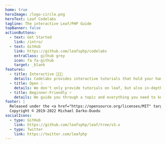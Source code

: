 ```yaml
---
home: true
heroImage: /logo-circle.png
heroText: Leaf Codelabs
tagline: The interactive Leaf/PHP Guide
topBanner: false
actionButtons:
  - text: Get Started
    link: /intro/
  - text: GitHub
    link: https://github.com/leafsphp/codelabs
    extraClass: github grey
    icon: fa fa-github
    target: _blank
features:
  - title: Interactive 👨🏾‍🏫
    details: Codelabs provides interactive tutorials that hold your hand through a process.
  - title: Open ☃️
    details: We don't only provide tutorials on leaf, but also in-depth tutorials on PHP/JS as well.
  - title: Beginner-Friendly ⚡️
    details: We guide you through a topic and everything you need to know to complete it successfully.
footer: |
  Released under the <a href="https://opensource.org/licenses/MIT" target="_blank" rel="noopener">MIT License</a><br>
  Copyright © 2019-2022 Michael Darko-Duodu
socialIcons:
  - type: GitHub
    link: https://github.com/leafsphp/leaf/tree/v3.x
  - type: Twitter
    link: https://twitter.com/leafphp
---
```


<!-- ```php
<?php

require __DIR__ . "/vendor/autoload.php";

app()->get("/", function () {
  response(["name" => "Leaf"]);
});

app()->run();
``` -->
